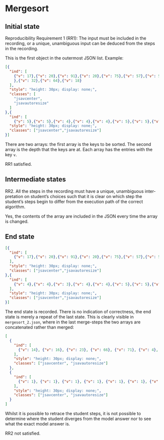 # Mergesort

## Initial state

Reproducibility Requirement 1 (RR1):
The input must be included in the recording, or a unique, unambiguous
input can be deduced from the steps in the recording.

This is the first object in the outermost JSON list. Example:

```json
[{
  "ind": [
    {"v": 17},{"v": 20},{"v": 91},{"v": 20},{"v": 75},{"v": 57},{"v": 56
    },{"v": 32},{"v": 64},{"v": 18}
  ],
  "style": "height: 30px; display: none;",
  "classes": [
    "jsavcenter",
    "jsavautoresize"
  ]
},{
  "ind": [
    {"v": 5},{"v": 5},{"v": 4},{"v": 4},{"v": 4},{"v": 5},{"v": 5},{"v": 4},{"v": 4},{"v": 4}],
  "style": "height: 30px; display: none;",
  "classes": ["jsavcenter","jsavautoresize"]
}]
```

There are two arrays: the first array is the keys to be sorted. The second array is the depth that the keys are at. Each array has the entries with the key `v`. 

RR1 satisfied.

## Intermediate states

RR2. All the steps in the recording must have a unique, unambiguous inter-
pretation on student’s choices such that it is clear on which step the student’s
steps begin to differ from the execution path of the correct algorithm.

Yes, the contents of the array are included in the JSON every time the array
is changed.

## End state

```json
[{
  "ind": [
    {"v": 17},{"v": 20},{"v": 91},{"v": 20},{"v": 75},{"v": 57},{"v": 56},{"v": 32},{"v": 64},{"v": 18}
  ],
  "style": "height: 30px; display: none;",
  "classes": ["jsavcenter","jsavautoresize"]
},{
  "ind": [
    {"v": 4},{"v": 4},{"v": 3},{"v": 4},{"v": 4},{"v": 5},{"v": 5},{"v": 4},{"v": 4},{"v": 4}
  ],
  "style": "height: 30px; display: none;",
  "classes": ["jsavcenter","jsavautoresize"]
}]
```

The end state is recorded. There is no indication of correctness, the end state is merely a repeat of the last state. This is clearly visible in `mergesort_2.json`, where in the last merge-steps the two arrays are concatenated rather than merged: 

```json
[
  {
    "ind": [
      {"v": 14}, {"v": 16}, {"v": 23}, {"v": 66}, {"v": 71}, {"v": 4}, {"v": 16}, {"v": 46}, {"v": 49}, {"v": 78}
    ],
    "style": "height: 30px; display: none;",
    "classes": ["jsavcenter", "jsavautoresize"]
  },
  {
    "ind": [
      {"v": 1}, {"v": 1}, {"v": 1}, {"v": 1}, {"v": 1}, {"v": 1}, {"v": 1}, {"v": 1}, {"v": 1}, {"v": 1}
    ],
    "style": "height: 30px; display: none;",
    "classes": ["jsavcenter", "jsavautoresize"]
  }
]
```

Whilst it is possible to retrace the student steps, it is not possible to determine where the student diverges from the model answer nor to see what the exact model answer is. 

RR2 not satisfied.
